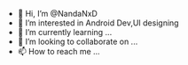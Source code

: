 - 👋 Hi, I’m @NandaNxD
- 👀 I’m interested in Android Dev,UI designing
- 🌱 I’m currently learning ...
- 💞️ I’m looking to collaborate on ...
- 📫 How to reach me ...

<!---
NandaNxD/NandaNxD is a ✨ special ✨ repository because its `README.md` (this file) appears on your GitHub profile.
You can click the Preview link to take a look at your changes.
--->
